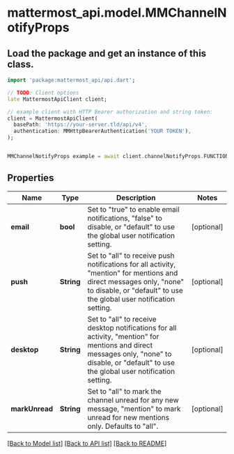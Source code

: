 # mattermost_api.model.MMChannelNotifyProps

## Load the package and get an instance of this class.
```dart
import 'package:mattermost_api/api.dart';

// TODO: Client options
late MattermostApiClient client;

// example client with HTTP Bearer authorization and string token:
client = MattermostApiClient(
  basePath: 'https://your-server.tld/api/v4',
  authentication: MMHttpBearerAuthentication('YOUR TOKEN'),
);


MMChannelNotifyProps example = await client.channelNotifyProps.FUNCTION_THAT_RETURNS_THIS_CLASS();

```

## Properties
Name | Type | Description | Notes
------------ | ------------- | ------------- | -------------
**email** | **bool** | Set to \"true\" to enable email notifications, \"false\" to disable, or \"default\" to use the global user notification setting. | [optional] 
**push** | **String** | Set to \"all\" to receive push notifications for all activity, \"mention\" for mentions and direct messages only, \"none\" to disable, or \"default\" to use the global user notification setting. | [optional] 
**desktop** | **String** | Set to \"all\" to receive desktop notifications for all activity, \"mention\" for mentions and direct messages only, \"none\" to disable, or \"default\" to use the global user notification setting. | [optional] 
**markUnread** | **String** | Set to \"all\" to mark the channel unread for any new message, \"mention\" to mark unread for new mentions only. Defaults to \"all\". | [optional] 

[[Back to Model list]](../GENERATED_README.md#documentation-for-models) [[Back to API list]](../GENERATED_README.md#documentation-for-api-endpoints) [[Back to README]](../GENERATED_README.md)


